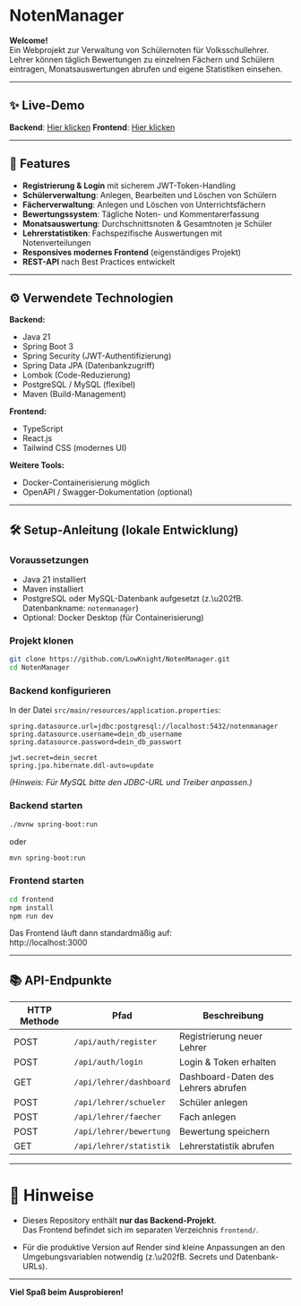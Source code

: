 # NotenManager

**Welcome!**  
Ein Webprojekt zur Verwaltung von Schülernoten für Volksschullehrer.  
Lehrer können täglich Bewertungen zu einzelnen Fächern und Schülern eintragen, Monatsauswertungen abrufen und eigene Statistiken einsehen.

---

## ✨ Live-Demo

**Backend**: [Hier klicken](https://backend-service-eidm.onrender.com)
**Frontend**: [Hier klicken](https://notenmanager.onrender.com)


---

## 🚀 Features

- **Registrierung & Login** mit sicherem JWT-Token-Handling
- **Schülerverwaltung**: Anlegen, Bearbeiten und Löschen von Schülern
- **Fächerverwaltung**: Anlegen und Löschen von Unterrichtsfächern
- **Bewertungssystem**: Tägliche Noten- und Kommentarerfassung
- **Monatsauswertung**: Durchschnittsnoten & Gesamtnoten je Schüler
- **Lehrerstatistiken**: Fachspezifische Auswertungen mit Notenverteilungen
- **Responsives modernes Frontend** (eigenständiges Projekt)
- **REST-API** nach Best Practices entwickelt

---

## ⚙️ Verwendete Technologien

**Backend:**

- Java 21
- Spring Boot 3
- Spring Security (JWT-Authentifizierung)
- Spring Data JPA (Datenbankzugriff)
- Lombok (Code-Reduzierung)
- PostgreSQL / MySQL (flexibel)
- Maven (Build-Management)

**Frontend:**

- TypeScript
- React.js
- Tailwind CSS (modernes UI)

**Weitere Tools:**

- Docker-Containerisierung möglich
- OpenAPI / Swagger-Dokumentation (optional)

---

## 🛠️ Setup-Anleitung (lokale Entwicklung)

### Voraussetzungen

- Java 21 installiert
- Maven installiert
- PostgreSQL oder MySQL-Datenbank aufgesetzt (z.\u202fB. Datenbankname: `notenmanager`)
- Optional: Docker Desktop (für Containerisierung)

### Projekt klonen

```bash
git clone https://github.com/LowKnight/NotenManager.git
cd NotenManager
```

### Backend konfigurieren

In der Datei `src/main/resources/application.properties`:

```properties
spring.datasource.url=jdbc:postgresql://localhost:5432/notenmanager
spring.datasource.username=dein_db_username
spring.datasource.password=dein_db_passwort

jwt.secret=dein_secret
spring.jpa.hibernate.ddl-auto=update
```

*(Hinweis: Für MySQL bitte den JDBC-URL und Treiber anpassen.)*

### Backend starten

```bash
./mvnw spring-boot:run
```
oder

```bash
mvn spring-boot:run
```

### Frontend starten

```bash
cd frontend
npm install
npm run dev
```

Das Frontend läuft dann standardmäßig auf:  
http://localhost:3000

---

## 📚 API-Endpunkte

| HTTP Methode | Pfad                      | Beschreibung                             |
|--------------|----------------------------|------------------------------------------|
| POST         | `/api/auth/register`       | Registrierung neuer Lehrer              |
| POST         | `/api/auth/login`           | Login & Token erhalten                  |
| GET          | `/api/lehrer/dashboard`     | Dashboard-Daten des Lehrers abrufen      |
| POST         | `/api/lehrer/schueler`      | Schüler anlegen                         |
| POST         | `/api/lehrer/faecher`       | Fach anlegen                             |
| POST         | `/api/lehrer/bewertung`     | Bewertung speichern                      |
| GET          | `/api/lehrer/statistik`     | Lehrerstatistik abrufen                  |

---

# 📌 Hinweise

- Dieses Repository enthält **nur das Backend-Projekt**.  
  Das Frontend befindet sich im separaten Verzeichnis `frontend/`.

- Für die produktive Version auf Render sind kleine Anpassungen an den Umgebungsvariablen notwendig (z.\u202fB. Secrets und Datenbank-URLs).

---

**Viel Spaß beim Ausprobieren!**
